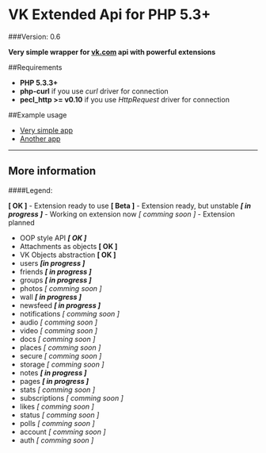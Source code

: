 VK Extended Api for PHP 5.3+
=================
###Version: 0.6

**Very simple wrapper for [vk.com](http://vk.com) api with powerful extensions**


##Requirements

* **PHP 5.3.3+**
* **php-curl** if you use *curl* driver for connection
* **pecl_http >= v0.10** if you use *HttpRequest* driver for connection

##Example usage

* [Very simple app](https://github.com/greevex/Vk-Extended-Api/blob/master/simple_app.php)
* [Another app](https://github.com/greevex/Vk-Extended-Api/blob/master/dummy_app.php)

___
## More information

####Legend:

**[ OK ]** - Extension ready to use
**[ Beta ]** - Extension ready, but unstable
***[ in progress ]*** - Working on extension now
*[ comming soon ]* - Extension planned

* OOP style API ***[ OK ]***
* Attachments as objects **[ OK ]**
* VK Objects abstraction **[ OK ]**
 * users ***[in progress ]***
 * friends ***[ in progress ]***
 * groups ***[ in progress ]***
 * photos *[ comming soon ]*
 * wall ***[ in progress ]***
 * newsfeed ***[ in progress ]***
 * notifications *[ comming soon ]*
 * audio *[ comming soon ]*
 * video *[ comming soon ]*
 * docs *[ comming soon ]*
 * places *[ comming soon ]*
 * secure *[ comming soon ]*
 * storage *[ comming soon ]*
 * notes ***[ in progress ]***
 * pages ***[ in progress ]***
 * stats *[ comming soon ]*
 * subscriptions *[ comming soon ]*
 * likes *[ comming soon ]*
 * status *[ comming soon ]*
 * polls *[ comming soon ]*
 * account *[ comming soon ]*
 * auth *[ comming soon ]*